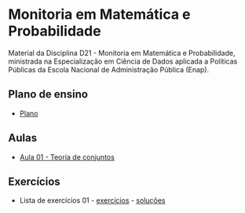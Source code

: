 # Monitoria em Matemática e Probabilidade

Material da Disciplina D21 - Monitoria em Matemática e Probabilidade, ministrada na Especialização em Ciência de Dados aplicada a Políticas Públicas da Escola Nacional de Administração Pública (Enap).

## Plano de ensino
- [Plano](./plano.pdf)

## Aulas
- [Aula 01 - Teoria de conjuntos](./slides/D21_Monitoria_MatProb_01.pdf)

## Exercícios
- Lista de exercícios 01 - [exercícios](./exercicios/D21_Monitoria_MatProb_Exercicios_01.ipynb) - [soluções](./exercicios/D21_Monitoria_MatProb_Exercicios_01_solucoes.ipynb)
